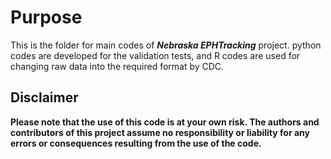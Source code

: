 
# Purpose

This is the folder for main codes of ***Nebraska EPHTracking*** project. python codes are developed for the validation tests, and R codes are used for changing raw data into the required format by CDC.


## Disclaimer

**Please note that the use of this code is at your own risk. The authors and contributors of this project assume no responsibility or liability for any errors or consequences resulting from the use of the code.**

